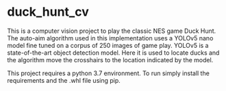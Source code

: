 # duck_hunt_cv

This is a computer vision project to play the classic NES game Duck Hunt. The auto-aim algorithm used in this implementation uses a YOLOv5 nano model fine tuned on a corpus of 250 images of game play. YOLOv5 is a state-of-the-art object detection model. Here it is used to locate ducks and the algorithm move the crosshairs to the location indicated by the model. 

This project requires a python 3.7 environment. To run simply install the requirements and the .whl file using pip. 
